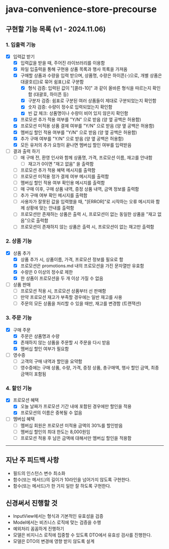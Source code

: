 # java-convenience-store-precourse

## 구현할 기능 목록 (v1 - 2024.11.06)

### 1. 입출력 기능

- [X] 입력값 받기
    - [X] 입력값을 받을 때, 주어진 라이브러리를 이용함
    - [X] 파일 입출력을 통해 구현용 상품 목록과 행사 목록을 가져옴
    - [X] 구매할 상품과 수량을 입력 받으며, 상품명, 수량은 하이픈(-)으로, 개별 상품은 대괄호([])로 묶어 쉼표(,)로 구분함
        - [X] 형식 검증: 입력된 값이 "[콜라-10]" 과 같이 올바른 형식을 따르는지 확인함 (대괄호, 하이픈 등)
        - [X] 구분자 검증: 쉼표로 구분된 여러 상품들이 제대로 구분되었는지 확인함
        - [X] 숫자 검증: 수량이 정수로 입력되었는지 확인함
        - [X] 빈 값 체크: 상품명이나 수량이 비어 있지 않은지 확인함
    - [X] 프로모션 추가 적용 여부를 "Y/N" 으로 받음 (양 옆 공백은 허용함)
    - [X] 프로모션 미적용 상품 결제 여부를 "Y/N" 으로 받음 (양 옆 공백은 허용함)
    - [X] 멤버십 할인 적용 여부를 "Y/N" 으로 받음 (양 옆 공백은 허용함)
    - [X] 추가 구매 여부를 "Y/N" 으로 받음 (양 옆 공백은 허용함)
    - [X] 모든 유저의 추가 요청이 끝나면 멤버십 할인 여부를 입력받음

- [ ] 결과 출력 하기
    - [ ] 매 구매 전, 환영 인사와 함께 상품명, 가격, 프로모션 이름, 재고를 안내함
        - [ ] 재고가 0이면 "재고 없음" 을 출력함
    - [ ] 프로모션 추가 적용 혜택 메시지를 출력함
    - [ ] 프로모션 미적용 정가 결제 여부 메시지를 출력함
    - [ ] 멤버십 할인 적용 여부 확인용 메시지를 출력함
    - [ ] 매 구매 이후, 구매 상품 내역, 증정 상품 내역, 금액 정보를 출력함
    - [ ] 추가 구매 여부 확인 메시지를 출력함
    - [ ] 사용자가 잘못된 값을 입력했을 때, "[ERROR]"로 시작하는 오류 메시지와 함께 상황에 맞는 안내를 출력함
    - [ ] 프로모션만 존재하는 상품은 출력 시, 프로모션이 없는 동일한 상품을 "재고 없음"으로 출력함
    - [ ] 프로모션이 존재하지 않는 상품은 출력 시, 프로모션이 없는 재고만 출력함

### 2. 상품 기능

- [X] 상품 추가
    - [X] 상품 추가 시, 상품이름, 가격, 프로모션 정보를 필요로 함
    - [X] 프로모션은 promotions.md 내의 프로모션을 가진 문자열만 유효함
    - [X] 수량은 0 이상의 정수로 제한
    - [X] 한 상품이 프로모션을 두 개 이상 가질 수 없음

- [ ] 상품 판매
    - [ ] 프로모션 적용 시, 프로모션 상품부터 선 판매함
    - [ ] 만약 프로모션 재고가 부족할 경우에는 일반 재고를 사용
    - [ ] 주문의 모든 상품을 처리할 수 있을 때만, 재고를 변경함 (트랜잭션)

### 3. 주문 기능

- [X] 구매 주문
    - [X] 주문은 상품명과 수량
    - [X] 존재하지 않는 상품을 주문할 시 주문을 다시 받음
    - [X] 멤버십 할인 여부가 필요함

- [ ] 영수증
    - [ ] 고객의 구매 내역과 할인을 요약함
    - [ ] 영수증에는 구매 상품, 수량, 가격, 증정 상품, 총구매액, 행사 할인 금액, 최종 금액이 포함됨

### 4. 할인 기능

- [X] 프로모션 혜택
    - [X] 오늘 날짜가 프로모션 기간 내에 포함된 경우에만 할인을 적용
    - [X] 프로모션의 이름은 중복될 수 없음

- [ ] 멤버십 혜택
    - [ ] 멤버십 회원은 프로모션 미적용 금액의 30%를 할인받음
    - [ ] 멤버십 할인의 최대 한도는 8,000원임
    - [ ] 프로모션 적용 후 남은 금액에 대해서만 멤버십 할인을 적용함

---

## 지난 주 피드백 사항

- 필드의 인스턴스 변수 최소화
- 함수(또는 메서드)의 길이가 10라인을 넘어가지 않도록 구현한다.
- 함수(또는 메서드)가 한 가지 일만 잘 하도록 구현한다.

## 신경써서 진행할 것

- InputView에서는 형식과 기본적인 유효성을 검증
- Model에서는 비즈니스 로직에 맞는 검증을 수행
- 예외처리 꼼꼼하게 진행하기
- 모델은 비지니스 로직에 집중할 수 있도록 DTO에서 유효성 검사를 진행한다.
- 모델은 DTO의 변경에 영향 받지 않도록 설계